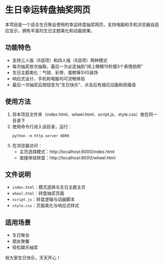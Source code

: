 # 生日幸运转盘抽奖网页

本项目是一个适合生日聚会使用的幸运转盘抽奖网页，支持电脑和手机浏览器自适应显示，拥有丰富的生日主题美化和动画效果。

## 功能特色
- 支持三人版（6选项）和四人版（8选项）两种模式
- 每次抽奖依次抽取，最后一次必定抽到“闭上眼睛10秒摆3个表情拍照”
- 生日主题美化：气球、彩带、蛋糕等SVG装饰
- 响应式设计，手机和电脑均可流畅体验
- 最后一次抽奖后按钮变为“生日快乐”，点击后有烟花动画和祝福语

## 使用方法
1. 将本项目文件夹（index.html、wheel.html、script.js、style.css）放在同一目录下
2. 使用命令行进入该目录，运行：
   ```
   python -m http.server 8000
   ```
3. 在浏览器访问：
   - 主页选择模式：http://localhost:8000/index.html
   - 直接体验转盘：http://localhost:8000/wheel.html

## 文件说明
- `index.html`：模式选择与生日主题主页
- `wheel.html`：转盘抽奖页面
- `script.js`：转盘逻辑与动画脚本
- `style.css`：页面美化与响应式样式

## 适用场景
- 生日聚会
- 朋友聚餐
- 轻松娱乐抽奖

祝大家生日快乐，天天开心！